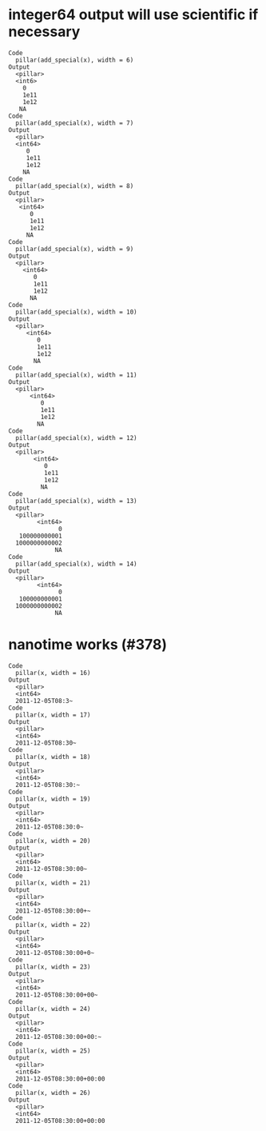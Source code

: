 # integer64 output will use scientific if necessary

    Code
      pillar(add_special(x), width = 6)
    Output
      <pillar>
      <int6>
        0   
        1e11
        1e12
       NA   
    Code
      pillar(add_special(x), width = 7)
    Output
      <pillar>
      <int64>
         0   
         1e11
         1e12
        NA   
    Code
      pillar(add_special(x), width = 8)
    Output
      <pillar>
       <int64>
          0   
          1e11
          1e12
         NA   
    Code
      pillar(add_special(x), width = 9)
    Output
      <pillar>
        <int64>
           0   
           1e11
           1e12
          NA   
    Code
      pillar(add_special(x), width = 10)
    Output
      <pillar>
         <int64>
            0   
            1e11
            1e12
           NA   
    Code
      pillar(add_special(x), width = 11)
    Output
      <pillar>
          <int64>
             0   
             1e11
             1e12
            NA   
    Code
      pillar(add_special(x), width = 12)
    Output
      <pillar>
           <int64>
              0   
              1e11
              1e12
             NA   
    Code
      pillar(add_special(x), width = 13)
    Output
      <pillar>
            <int64>
                  0
       100000000001
      1000000000002
                 NA
    Code
      pillar(add_special(x), width = 14)
    Output
      <pillar>
            <int64>
                  0
       100000000001
      1000000000002
                 NA

# nanotime works (#378)

    Code
      pillar(x, width = 16)
    Output
      <pillar>
      <int64>         
      2011-12-05T08:3~
    Code
      pillar(x, width = 17)
    Output
      <pillar>
      <int64>          
      2011-12-05T08:30~
    Code
      pillar(x, width = 18)
    Output
      <pillar>
      <int64>           
      2011-12-05T08:30:~
    Code
      pillar(x, width = 19)
    Output
      <pillar>
      <int64>            
      2011-12-05T08:30:0~
    Code
      pillar(x, width = 20)
    Output
      <pillar>
      <int64>             
      2011-12-05T08:30:00~
    Code
      pillar(x, width = 21)
    Output
      <pillar>
      <int64>              
      2011-12-05T08:30:00+~
    Code
      pillar(x, width = 22)
    Output
      <pillar>
      <int64>               
      2011-12-05T08:30:00+0~
    Code
      pillar(x, width = 23)
    Output
      <pillar>
      <int64>                
      2011-12-05T08:30:00+00~
    Code
      pillar(x, width = 24)
    Output
      <pillar>
      <int64>                 
      2011-12-05T08:30:00+00:~
    Code
      pillar(x, width = 25)
    Output
      <pillar>
      <int64>                  
      2011-12-05T08:30:00+00:00
    Code
      pillar(x, width = 26)
    Output
      <pillar>
      <int64>                  
      2011-12-05T08:30:00+00:00

